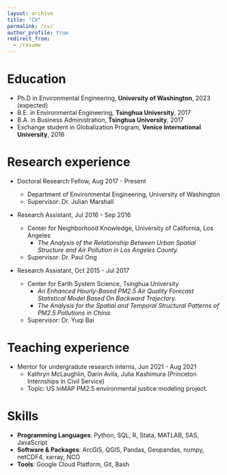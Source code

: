 ```yaml
---
layout: archive
title: "CV"
permalink: /cv/
author_profile: true
redirect_from:
  - /resume
---
```


Education
======
* Ph.D in Environmental Engineering, **University of Washington**, 2023 (expected)
* B.E. in Environmental Engineering, **Tsinghua University**, 2017
* B.A. in Business Administration, **Tsinghua University**, 2017
* Exchange student in Globalization Program, **Venice International University**, 2016

Research experience
======
* Doctoral Research Fellow, Aug 2017 - Present
  * Department of Environmental Engineering, University of Washington
  * Supervisor: Dr. Julian Marshall

* Research Assistant, Jul 2016 - Sep 2016
  * Center for Neighborhood Knowledge, University of California, Los Angeles
    * <em>The Analysis of the Relationship Between Urban Spatial Structure and Air Pollution in Los Angeles County.</em>
  * Supervisor: Dr. Paul Ong

* Research Assistant, Oct 2015 - Jul 2017
  * Center for Earth System Science, Tsinghua University 
    * <em>An Enhanced Hourly-Based PM2.5 Air Quality Forecast Statistical Model Based On Backward Trajectory.</em>
    * <em>The Analysis for the Spatial and Temporal Structural Patterns of PM2.5 Pollutions in China.</em>
  * Supervisor: Dr. Yuqi Bai

  
Teaching experience
======
* Mentor for undergradute research interns, Jun 2021 - Aug 2021
  * Kathryn McLaughlin, Darin Avila, Julia Kashimura (Princeton Internships in Civil Service)
  * Topic: US InMAP PM2.5 environmental justice modeling project. 

Skills
======
* **Programming Languages**: Python, SQL, R, Stata, MATLAB, SAS, JavaScript
* **Software & Packages**: ArcGIS, QGIS, Pandas, Geopandas, numpy, netCDF4, xarray, NCO
* **Tools**: Google Cloud Platform, Git, Bash